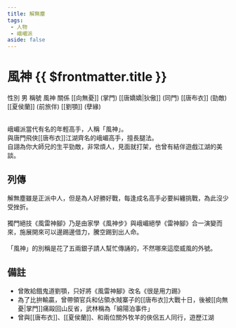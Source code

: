 ```yaml
---
title: 解無塵
tags:
 - 人物
 - 峨嵋派
aside: false
---
```


# 風神 {{ $frontmatter.title }}

<ChTabs position="bottom">
	<ChTab title="解無塵">
		<Ch src='/images/characters/special808/normal.png' position='right'/>
		<ChName nameZh='解無塵' nameEn='Jie Wu Chen' position='right' />
		<ChTable>
			<ChTr>
				<ChTd isTitle=true>
					性別
				</ChTd>
				<ChTd>
					男
				</ChTd>
			</ChTr>
			<ChTr>
				<ChTd isTitle=true>
					稱號
				</ChTd>
				<ChTd>
					風神
				</ChTd>
			</ChTr>
			<ChTr>
				<ChTd isTitle=true position='center'>
					關係
				</ChTd>
			</ChTr>
			<ChTr>
				<ChTd position='center'>
					[[向無憂]] (掌門)
				</ChTd>
			</ChTr>
			<ChTr>
				<ChTd position='center'>
					[[唐嬌嬌|狄傲]] (同門)
				</ChTd>
			</ChTr>
			<ChTr>
				<ChTd position='center'>
					[[唐布衣]] (勁敵)
				</ChTd>
			</ChTr>
			<ChTr>
				<ChTd position='center'>
					[[夏侯蘭]] (前旅伴)
				</ChTd>
			</ChTr>
			<ChTr>
				<ChTd position='center'>
					[[劉顎]] (孽緣)
				</ChTd>
			</ChTr>
		</ChTable>
	</ChTab>
</ChTabs>
<br><br>

峨嵋派當代有名的年輕高手，人稱「風神」。  
與唐門飛俠[[唐布衣]]江湖齊名的峨嵋高手，擅長腿法。  
自詡為你大師兄的生平勁敵，非常煩人，見面就打架，也曾有結伴遊戲江湖的美談。

## 列傳

<Tabs>
  <Tab title="列傳一">
	解無塵雖是正派中人，但是為人好勝好戰，每逢成名高手必要糾纏挑戰，為此沒少受挫折。<br><br>
	獨門絕技《風雷神腳》乃是由家學《風神步》與峨嵋絕學《雷神腳》合一演變而來，施展開來可以邊踢邊借力，騰空踢到出人命。<br><br>
	「風神」的別稱是花了五兩銀子請人幫忙傳誦的，不然哪來這麼威風的外號。
  </Tab>
</Tabs>

## 備註

- 曾敗給餓鬼道劉顎，只好將《風雷神腳》改名《很是用力踢》
- 為了比拚輸贏，曾帶領官兵和佔領水賊寨子的[[唐布衣]]大戰十日，後被[[向無憂|掌門]]痛毆回山反省，武林稱為「綿陽泊事件」
- 曾與[[唐布衣]]、[[夏侯蘭]]、和兩位關外牧羊的俠侶五人同行，遊歷江湖